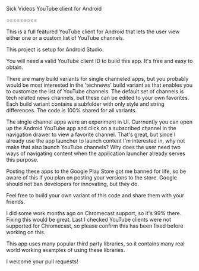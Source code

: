 Sick Videos YouTube client for Android

=========

This is a full featured YouTube client for Android that lets the user view either one or a custom list of YouTube channels.

This project is setup for Android Studio.

You will need a valid YouTube client ID to build this app.  It's free and easy to obtain. 

There are many build variants for single channeled apps, but you probably would be most interested in the 'technews' build variant as that enables you to customize the list of YouTube channels.  The default set of channels is tech related news channels, but these can be edited to your own favorites.  Each build variant contains a subfolder with only style and string differences.  The code is 100% shared for all variants.

The single channel apps were an experiment in UI. Currnently you can open up the Android YouTube app and click on a subscribed channel in the navigation drawer to view a favorite channel.  That's great, but since I already use the app launcher to launch content I'm interested in, why not make that also launch YouTube channels?  Why does the user need two ways of navigating content when the application launcher already serves this purpose.  

Posting these apps to the Google Play Store got me banned for life, so be aware of this if you plan on posting your versions to the store.  Google should not ban developers for innovating, but they do.

Feel free to build your own variant of this code and share them with your friends. 

I did some work months ago on Chromecast support, so it's 99% there.  Fixing this would be great.  Last I checked YouTube clients were not supported for Chromecast, so please confirm this has been fixed before working on this.

This app uses many popular third party libraries, so it contains many real world working examples of using these libraries.

I welcome your pull requests!
